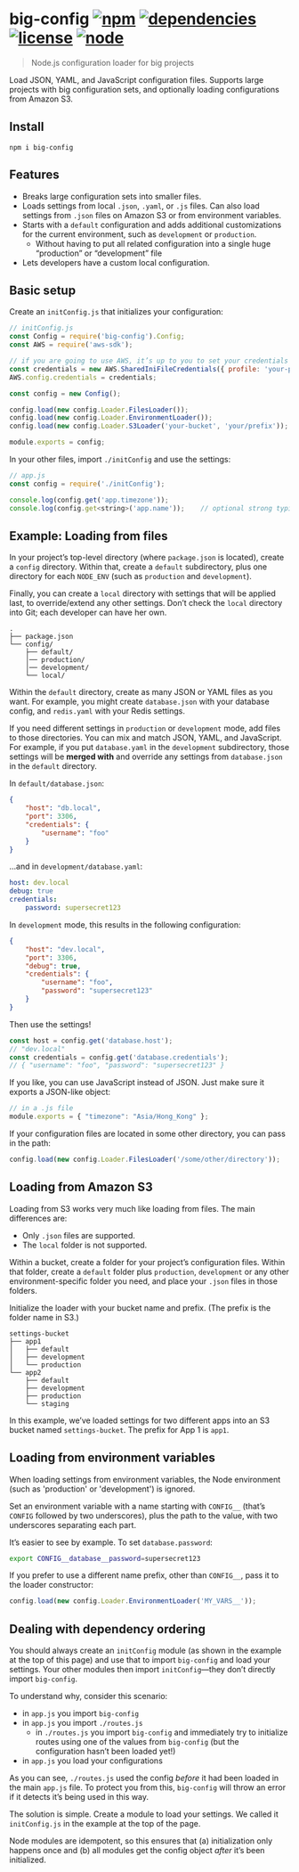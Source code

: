 # big-config [![npm](https://img.shields.io/npm/v/big-config.svg)](https://www.npmjs.com/package/big-config) [![dependencies](https://img.shields.io/david/natesilva/big-config.svg)](https://www.npmjs.com/package/big-config) [![license](https://img.shields.io/github/license/natesilva/big-config.svg)](https://github.com/natesilva/big-config/blob/master/LICENSE) [![node](https://img.shields.io/node/v/big-config.svg)](https://www.npmjs.com/package/big-config)

> Node.js configuration loader for big projects

Load JSON, YAML, and JavaScript configuration files. Supports large projects with big configuration sets, and optionally loading configurations from Amazon S3.

## Install

```
npm i big-config
```

## Features

* Breaks large configuration sets into smaller files.
* Loads settings from local `.json`, `.yaml`, or `.js` files. Can also load settings from `.json` files on Amazon S3 or from environment variables.
* Starts with a `default` configuration and adds additional customizations for the current environment, such as `development` or `production`.
    * Without having to put all related configuration into a single huge “production” or “development” file
* Lets developers have a custom local configuration.

## Basic setup

Create an `initConfig.js` that initializes your configuration:

```javascript
// initConfig.js
const Config = require('big-config').Config;
const AWS = require('aws-sdk');

// if you are going to use AWS, it’s up to you to set your credentials first:
const credentials = new AWS.SharedIniFileCredentials({ profile: 'your-profile' });
AWS.config.credentials = credentials;

const config = new Config();

config.load(new config.Loader.FilesLoader());
config.load(new config.Loader.EnvironmentLoader());
config.load(new config.Loader.S3Loader('your-bucket', 'your/prefix'));

module.exports = config;
```

In your other files, import `./initConfig` and use the settings:

```javascript
// app.js
const config = require('./initConfig');

console.log(config.get('app.timezone'));
console.log(config.get<string>('app.name'));    // optional strong typing in TypeScript
```

## Example: Loading from files

In your project’s top-level directory (where `package.json` is located), create a `config` directory. Within that, create a `default` subdirectory, plus one directory for each `NODE_ENV` (such as `production` and `development`).

Finally, you can create a `local` directory with settings that will be applied last, to override/extend any other settings. Don’t check the `local` directory into Git; each developer can have her own.

```
.
├── package.json
└── config/
    ├── default/
    │── production/
    │── development/
    └── local/
```

Within the `default` directory, create as many JSON or YAML files as you want. For example, you might create `database.json` with your database config, and `redis.yaml` with your Redis settings.

If you need different settings in `production` or `development` mode, add files to those directories. You can mix and match JSON, YAML, and JavaScript. For example, if you put `database.yaml` in the `development` subdirectory, those settings will be **merged with** and override any settings from `database.json` in the `default` directory.

In `default/database.json`:

```json
{
    "host": "db.local",
    "port": 3306,
    "credentials": {
        "username": "foo"
    }
}
```

…and in `development/database.yaml`:

```yaml
host: dev.local
debug: true
credentials:
    password: supersecret123
```

In `development` mode, this results in the following configuration:

```json
{
    "host": "dev.local",
    "port": 3306,
    "debug": true,
    "credentials": {
        "username": "foo",
        "password": "supersecret123"
    }
}
```

Then use the settings!

```js
const host = config.get('database.host');
// "dev.local"
const credentials = config.get('database.credentials');
// { "username": "foo", "password": "supersecret123" }
```

If you like, you can use JavaScript instead of JSON. Just make sure it exports a
JSON-like object:

```javascript
// in a .js file
module.exports = { "timezone": "Asia/Hong_Kong" };
```

If your configuration files are located in some other directory, you can pass in the path:

```javascript
config.load(new config.Loader.FilesLoader('/some/other/directory'));
```

## Loading from Amazon S3

Loading from S3 works very much like loading from files. The main differences are:

* Only `.json` files are supported.
* The `local` folder is not supported.

Within a bucket, create a folder for your project’s configuration files. Within that folder, create a `default` folder plus `production`, `development` or any other environment-specific folder you need, and place your `.json` files in those folders.

Initialize the loader with your bucket name and prefix. (The prefix is the folder name in S3.)

```
settings-bucket
├── app1
│   ├── default
│   ├── development
│   └── production
└── app2
    ├── default
    ├── development
    ├── production
    └── staging
```

In this example, we’ve loaded settings for two different apps into an S3 bucket named `settings-bucket`. The prefix for App 1 is `app1`.

## Loading from environment variables

When loading settings from environment variables, the Node environment (such as 'production' or 'development') is ignored.

Set an environment variable with a name starting with `CONFIG__` (that’s `CONFIG` followed by two underscores), plus the path to the value, with two underscores separating each part.

It’s easier to see by example. To set `database.password`:

```bash
export CONFIG__database__password=supersecret123
```

If you prefer to use a different name prefix, other than `CONFIG__`, pass it to the loader constructor:

```javascript
config.load(new config.Loader.EnvironmentLoader('MY_VARS__'));
```

## Dealing with dependency ordering

You should always create an `initConfig` module (as shown in the example at the top of this page) and use that to import `big-config` and load your settings. Your other modules then import `initConfig`—they don’t directly import `big-config`.

To understand why, consider this scenario:

* in `app.js` you import `big-config`
* in `app.js` you import `./routes.js`
    * in `./routes.js` you import `big-config` and immediately try to initialize routes using one of the values from `big-config` (but the configuration hasn’t been loaded yet!)
* in `app.js` you load your configurations

As you can see, `./routes.js` used the config _before_ it had been loaded in the main `app.js` file. To protect you from this, `big-config` will throw an error if it detects it’s being used in this way.

The solution is simple. Create a module to load your settings. We called it `initConfig.js` in the example at the top of the page.

Node modules are idempotent, so this ensures that (a) initialization only happens once and (b) all modules get the config object _after_ it’s been initialized.
